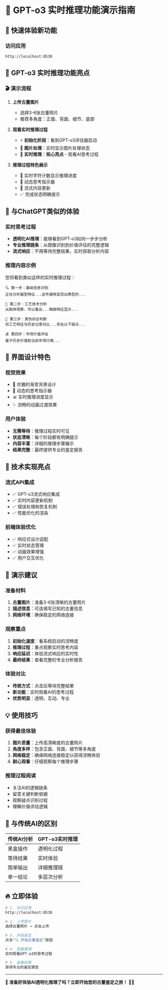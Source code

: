 # 🎯 GPT-o3 实时推理功能演示指南

## 🚀 快速体验新功能

### 访问应用
```
http://localhost:8538
```

## 🧠 GPT-o3 实时推理功能亮点

### 🎬 演示流程

1. **上传古董图片**
   - 选择3-6张古董照片
   - 推荐多角度：正面、背面、细节、底部

2. **观看实时推理过程**
   - ⚡ **初始化阶段**：看到GPT-o3评估器启动
   - 📸 **图片处理**：实时显示图片处理状态
   - 🧠 **实时推理**：**核心亮点** - 观看AI思考过程

3. **推理过程特色展示**
   - 🔴 实时字符计数显示推理进度
   - 💭 动态思考指示器
   - 📝 流式内容更新
   - ✅ 完成状态明确提示

## 🎯 与ChatGPT类似的体验

### 实时思考过程
- **透明化AI推理**：能够看到GPT-o3如何一步步分析
- **专业推理链条**：从图像识别到价值评估的完整逻辑
- **流式响应**：不用等待完整结果，实时获取分析内容

### 推理内容示例
您将看到类似这样的实时推理过程：

```
🔍 第一步：基础信息识别
正在分析器型特征...这件器物呈现出典型的...

🔧 第二步：工艺技术分析  
从胎体观察，可以看出...釉面特征显示...

🎯 第三步：真伪综合判断
将工艺特征与历史记录对比...存在以下疑点...

💰 第四步：市场价值评估
基于历史价值和当前市场行情...
```

## 🎨 界面设计特色

### 视觉效果
- 🎨 优雅的渐变背景设计
- 🔴 动态的思考指示器
- 📊 实时推理进度显示
- ✨ 流畅的动画过渡效果

### 用户体验
- **无需等待**：推理过程实时可见
- **状态清晰**：每个阶段都有明确提示
- **内容丰富**：详细的推理步骤展示
- **结果完整**：最终提供专业的鉴定报告

## 🔧 技术实现亮点

### 流式API集成
- ✅ GPT-o3流式响应集成
- ✅ 实时内容更新机制
- ✅ 错误处理和恢复机制
- ✅ 性能优化的渲染

### 前端体验优化
- ✅ 响应式设计适配
- ✅ 实时状态管理
- ✅ 动画效果增强
- ✅ 用户交互优化

## 🎉 演示建议

### 准备材料
1. **古董图片**：准备3-6张清晰的古董照片
2. **描述信息**：可选填写已知的古董信息
3. **网络环境**：确保稳定的网络连接

### 观察重点
1. **初始化速度**：看系统启动的流畅度
2. **推理过程**：重点观察实时思考内容
3. **响应延迟**：体验流式响应的实时性
4. **最终结果**：查看完整的专业分析报告

### 体验对比
- **传统方式**：点击后等待完整结果
- **新功能**：实时观看AI的思考过程
- **优势明显**：透明、互动、专业

## 💡 使用技巧

### 获得最佳体验
1. **图片质量**：上传高清晰度的古董照片
2. **角度多样**：包含正面、背面、细节等多角度
3. **网络稳定**：确保网络连接稳定以获得流畅体验
4. **耐心观看**：仔细观察每个推理步骤

### 推理过程阅读
- 关注AI的逻辑链条
- 留意关键判断依据
- 观察疑点识别过程
- 理解价值评估逻辑

## 🎯 与传统AI的区别

| 传统AI分析 | GPT-o3实时推理 |
|-----------|--------------|
| 黑盒操作 | 透明化过程 |
| 等待结果 | 实时体验 |
| 简单输出 | 详细推理链 |
| 单一结论 | 多层次分析 |

## 🔥 立即体验

```bash
# 1. 访问应用
http://localhost:8538

# 2. 上传图片
选择古董照片 → 点击上传

# 3. 开始鉴定  
点击"🔍 开始古董鉴定"按钮

# 4. 观看推理
实时观看GPT-o3的思考过程

# 5. 查看结果
获得专业的鉴定报告
```

---

**🎉 准备好体验AI透明化推理了吗？立即开始您的古董鉴定之旅！** 🏺✨ 